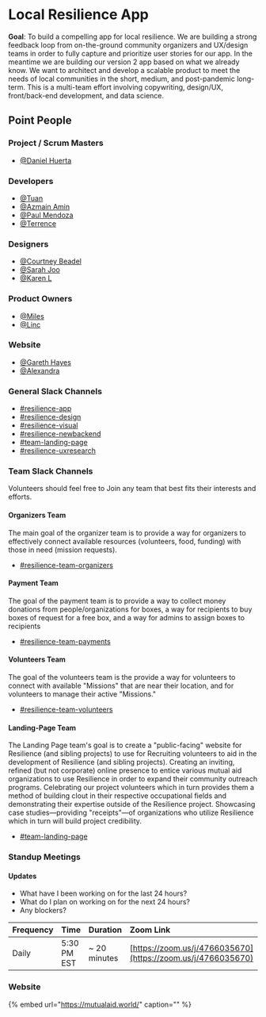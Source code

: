 # Local Resilience App

**Goal**: To build a compelling app for local resilience. We are building a strong feedback loop from on-the-ground community organizers and UX/design teams in order to fully capture and prioritize user stories for our app. In the meantime we are building our version 2 app based on what we already know. We want to architect and develop a scalable product to meet the needs of local communities in the short, medium, and post-pandemic long-term. This is a multi-team effort involving copywriting, design/UX, front/back-end development, and data science.

## **Point People**

### **Project / Scrum Masters**

* [@Daniel Huerta](https://mutualaidworld.slack.com)

### **Developers**

* [@Tuan](https://mutualaidworld.slack.com/team/UVD8UBX0B) 
* [@Azmain Amin](https://mutualaidworld.slack.com/team/U010CJL9F2T)
* [@Paul Mendoza](https://app.slack.com/team/U011F9USMMF)
* [@Terrence](https://app.slack.com/team/U010CLC1R6J)

### **Designers**

* [@Courtney Beadel](https://mutualaidworld.slack.com)
* [@Sarah Joo](https://mutualaidworld.slack.com)
* [@Karen L](https://mutualaidworld.slack.com)

### **Product Owners**

* [@Miles](https://mutualaidworld.slack.com/team/U0109L8SYH3) 
* [@Linc](https://mutualaidworld.slack.com/team/UVDGL2V97) 

### **Website**

* [@Gareth Hayes](https://app.slack.com/team/U011J9S1VMX)
* [@Alexandra](https://app.slack.com/team/U011BKP4NHM)

### **General Slack Channels**

* [\#resilience-app](https://mutualaidworld.slack.com/archives/C010VC3EN2G)
* [\#resilience-design](https://mutualaidworld.slack.com)
* [\#resilience-visual](https://mutualaidworld.slack.com)
* [\#resilience-newbackend](https://mutualaidworld.slack.com)
* [\#team-landing-page](https://mutualaidworld.slack.com)
* [\#resilience-uxresearch](https://mutualaidworld.slack.com)

### Team Slack Channels

Volunteers should feel free to Join any team that best fits their interests and efforts.

#### Organizers Team

The main goal of the organizer team is to provide a way for organizers to effectively connect available resources \(volunteers, food, funding\) with those in need \(mission requests\).

* [\#resilience-team-organizers](https://mutualaidworld.slack.com)

#### Payment Team

The goal of the payment team is to provide a way to collect money donations from people/organizations for boxes, a way for recipients to buy boxes of request for a free box, and a way for admins to assign boxes to recipients

* [\#resilience-team-payments](https://mutualaidworld.slack.com)

#### Volunteers Team

The goal of the volunteers team is the provide a way for volunteers to connect with available "Missions" that are near their location, and for volunteers to manage their active "Missions."

* [\#resilience-team-volunteers](https://mutualaidworld.slack.com)

#### Landing-Page Team

The Landing Page team's goal is to create a "public-facing" website for Resilience \(and sibling projects\) to use for Recruiting volunteers to aid in the development of Resilience \(and sibling projects\). Creating an inviting, refined \(but not corporate\) online presence to entice various mutual aid organizations to use Resilience in order to expand their community outreach programs. Celebrating our project volunteers which in turn provides them a method of building clout in their respective occupational fields and demonstrating their expertise outside of the Resilience project. Showcasing case studies—providing "receipts"—of organizations who utilize Resilience which in turn will build project credibility.

* [\#team-landing-page](https://mutualaidworld.slack.com)

### Standup Meetings

#### Updates

* What have I been working on for the last 24 hours?
* What do I plan on working on for the next 24 hours?
* Any blockers?

| Frequency | Time | Duration | Zoom Link |
| :--- | :--- | :--- | :--- |
| Daily | 5:30 PM EST | ~ 20 minutes | [https://zoom.us/j/4766035670](https://zoom.us/j/4766035670) |

### **Website**

{% embed url="https://mutualaid.world/" caption="" %}

